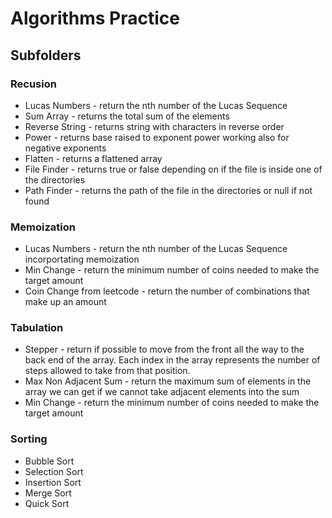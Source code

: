 # Algorithms Practice

## Subfolders

### Recusion 
* Lucas Numbers - return the nth number of the Lucas Sequence
* Sum Array - returns the total sum of the elements
* Reverse String - returns string with characters in reverse order
* Power - returns base raised to exponent power working also for negative exponents
* Flatten - returns a flattened array
* File Finder - returns true or false depending on if the file is inside one of the directories
* Path Finder - returns the path of the file in the directories or null if not found

### Memoization
* Lucas Numbers - return the nth number of the Lucas Sequence incorportating memoization
* Min Change - return the minimum number of coins needed to make the target amount
* Coin Change from leetcode - return the number of combinations that make up an amount

### Tabulation
* Stepper - return if possible to move from the front all the way to the back end of the array. Each index in the array
represents the number of steps allowed to take from that position.
* Max Non Adjacent Sum - return the maximum sum of elements in the array we can get if we cannot take adjacent elements into the sum
* Min Change - return the minimum number of coins needed to make the target amount

### Sorting
* Bubble Sort
* Selection Sort
* Insertion Sort
* Merge Sort
* Quick Sort